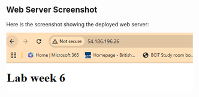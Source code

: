 ## Web Server Screenshot

Here is the screenshot showing the deployed web server:

![Lab Week 6 Screenshot](screenshot_image_Visiting_HTML_doc_being_served_by_running_instance.png)

